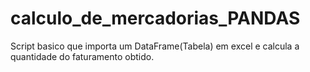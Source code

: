 # calculo_de_mercadorias_PANDAS
Script basico que importa um DataFrame(Tabela) em excel e calcula a quantidade do faturamento obtido.
